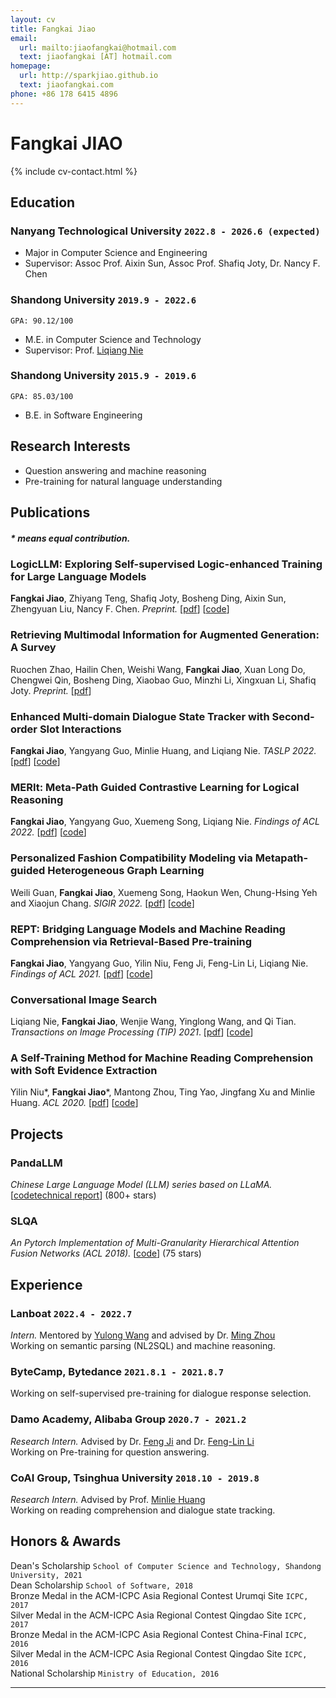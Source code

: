 ```yaml
---
layout: cv
title: Fangkai Jiao
email:
  url: mailto:jiaofangkai@hotmail.com
  text: jiaofangkai [AT] hotmail.com
homepage:
  url: http://sparkjiao.github.io
  text: jiaofangkai.com
phone: +86 178 6415 4896
---
```


# Fangkai JIAO

<!--
include contact information from the front matter
Supported arguments:
    - homepage: url, text
    - phone
    - email
-->

{% include cv-contact.html %}

## **Education**

### Nanyang Technological University `2022.8 - 2026.6 (expected)`

- Major in Computer Science and Engineering
- Supervisor: Assoc Prof. Aixin Sun, Assoc Prof. Shafiq Joty, Dr. Nancy F. Chen 

### Shandong University `2019.9 - 2022.6`

```
GPA: 90.12/100
```

- M.E. in Computer Science and Technology
- Supervisor: Prof. [Liqiang Nie](https://liqiangnie.github.io/)

### Shandong University `2015.9 - 2019.6`

```
GPA: 85.03/100
```

- B.E. in Software Engineering

## **Research Interests**

- Question answering and machine reasoning
- Pre-training for natural language understanding

## **Publications**
<!-- <font size=2>* means equal contribution.</font> -->
##### \* means equal contribution.

### **LogicLLM: Exploring Self-supervised Logic-enhanced Training for Large Language Models**
**Fangkai Jiao**, Zhiyang Teng, Shafiq Joty, Bosheng Ding, Aixin Sun, Zhengyuan Liu, Nancy F. Chen. _Preprint._
[[pdf](https://arxiv.org/abs/2305.13718)]
[[code](https://github.com/SparkJiao/MERIt-v2)]


### **Retrieving Multimodal Information for Augmented Generation: A Survey**  
Ruochen Zhao, Hailin Chen, Weishi Wang, **Fangkai Jiao**, Xuan Long Do, Chengwei Qin, Bosheng Ding, Xiaobao Guo, Minzhi Li, Xingxuan Li, Shafiq Joty. _Preprint._
[[pdf](https://arxiv.org/abs/2303.10868)]


### **Enhanced Multi-domain Dialogue State Tracker with Second-order Slot Interactions**  
**Fangkai Jiao**, Yangyang Guo, Minlie Huang, and Liqiang Nie. _TASLP 2022._
[[pdf]()]
[[code]()]


### **MERIt: Meta-Path Guided Contrastive Learning for Logical Reasoning**
**Fangkai Jiao**, Yangyang Guo, Xuemeng Song, Liqiang Nie. _Findings of ACL 2022._
[[pdf](https://arxiv.org/abs/2203.00357)]
[[code](https://github.com/SparkJiao/MERIt)]  
<!-- * The motivation of this work is to improve the generalization of neural logical reasoning models by devising task-oriented pre-training.   -->
<!-- * I complete almost all parts of this work. The other co-authors help me polish the paper writing.   -->
<!-- * Our system achieves new state-of-art performance on both [ReClor](https://eval.ai/web/challenges/challenge-page/503/leaderboard/1347) and LogiQA.   -->

### **Personalized Fashion Compatibility Modeling via Metapath-guided Heterogeneous Graph Learning**  
Weili Guan, **Fangkai Jiao**, Xuemeng Song, Haokun Wen, Chung-Hsing Yeh and Xiaojun Chang. _SIGIR 2022._
[[pdf](http://jiaofangkai.com/files/sigir2022-camera-ready.pdf)]
[[code](https://github.com/SparkJiao/MG-PFCM_outfit_rec)]


### **REPT: Bridging Language Models and Machine Reading Comprehension via Retrieval-Based Pre-training**
**Fangkai Jiao**, Yangyang Guo, Yilin Niu, Feng Ji, Feng-Lin Li, Liqiang Nie. _Findings of ACL 2021._
[[pdf](https://arxiv.org/pdf/2105.04201.pdf)]
[[code](https://github.com/SparkJiao/Retrieval-based-Pre-training-for-Machine-Reading-Comprehension)]  
<!-- * The motivation of this work is to alleviate the data hungry problem of machinea reading comprehension system.    -->
<!-- * We propose a retrieval-based pre-training method, including two pretext tasks, namely surrounding sentences prediction and retrieval-based masked language modeling, to augment the pre-trained language models with the ability of evidence extraction.    -->
<!-- - Our pre-training method has achieved substantial improvements over strong baselines on five reading comprehension benchmarks.   -->
<!-- * I am reponsible for almost all of the work and the other co-authors give me valuable suggestions about the paper writing.    -->


### **Conversational Image Search**
Liqiang Nie, **Fangkai Jiao**, Wenjie Wang, Yinglong Wang, and Qi Tian. _Transactions on Image Processing (TIP) 2021_.
[[pdf](https://ieeexplore.ieee.org/document/9528996)]
[[code](https://github.com/SparkJiao/LARCH)]  
<!-- * Existing works have overlooked the (1) the session structure in the conversational query, and (2) the multiform knowledge.   -->
<!-- * We devise a novel contextual image search scheme, LARCH, to facilitate conversational image search.  -->
<!-- * Besides, we construct a augmented dataset based on MMD to facilitate future research.   -->
<!-- * The main idea comes from Prof. Nie and Wenjie Wang. I have proposed several improvements to it, including: (1) increasing the edges of the constructed graph, (2) considering the session-related knowledge, and (3) introducing the gate mechanism.   -->
<!-- * In addition to the above suggestions, my main contributions to this work include system implemetation, experiments, the paper writing of methodology, dataset and experiments.    -->

### **A Self-Training Method for Machine Reading Comprehension with Soft Evidence Extraction**

Yilin Niu\*, **Fangkai Jiao**\*, Mantong Zhou, Ting Yao, Jingfang Xu and Minlie Huang. _ACL 2020._
[[pdf](https://arxiv.org/pdf/2005.05189.pdf)]
[[code](https://github.com/SparkJiao/Self-Training-MRC)]  
<!-- * The motivation of this study is that manually annotating the evidence in a paragraph for reading comprehension is expensive.     -->
<!-- * In this work, we propose a self-training method to supervise the evidence extractor with auto-generated evidence labels.     -->
<!-- * Our method achieves significant improvements on seven datasets over three MRC tasks.   -->
<!-- * My contributions in this work include the discussion of the idea, system implementation, all the experiments except those conducted on Quasar-T, and the paper writing of methodology.   -->


## **Projects**


### PandaLLM

*Chinese Large Language Model (LLM) series based on LLaMA.*  [[code](https://github.com/dandelionsllm/pandallm)[technical report](https://arxiv.org/pdf/2305.03025.pdf)] (800+ stars)

### SLQA

*An Pytorch Implementation of Multi-Granularity Hierarchical Attention Fusion Networks (ACL 2018).* [[code](https://github.com/SparkJiao/SLQA)] (75 stars)

## **Experience**

### **Lanboat** `2022.4 - 2022.7`
_Intern._   Mentored by [Yulong Wang](https://github.com/Ag2S1) and advised by Dr. [Ming Zhou](https://scholar.google.co.jp/citations?user=a0w5c0gAAAAJ&hl=en)  
Working on semantic parsing (NL2SQL) and machine reasoning.

### **ByteCamp, Bytedance** `2021.8.1 - 2021.8.7`
Working on self-supervised pre-training for dialogue response selection.

### **Damo Academy, Alibaba Group** `2020.7 - 2021.2`
_Research Intern._   Advised by Dr. [Feng Ji](http://scholar.google.com/citations?user=BxWZ-ZgAAAAJ&hl=zh-CN) and Dr. [Feng-Lin Li](http://scholar.google.it/citations?user=xo_dfnMAAAAJ&hl=en)  
Working on Pre-training for question answering.

### **CoAI Group, Tsinghua University** `2018.10 - 2019.8`

_Research Intern._   Advised by Prof. [Minlie Huang](http://coai.cs.tsinghua.edu.cn/hml)  
Working on reading comprehension and dialogue state tracking.

## **Honors & Awards**

Dean's Scholarship `School of Computer Science and Technology, Shandong University, 2021` <br>
Dean Scholarship `School of Software, 2018` <br>
Bronze Medal in the ACM-ICPC Asia Regional Contest Urumqi Site `ICPC, 2017` <br>
Silver Medal in the ACM-ICPC Asia Regional Contest Qingdao Site `ICPC, 2017` <br>
Bronze Medal in the ACM-ICPC Asia Regional Contest China-Final `ICPC, 2016` <br>
Silver Medal in the ACM-ICPC Asia Regional Contest Qingdao Site `ICPC, 2016` <br>
National Scholarship `Ministry of Education, 2016` <br>

---

<!-- ### Footer

Last updated: Nov. 2022 -->
